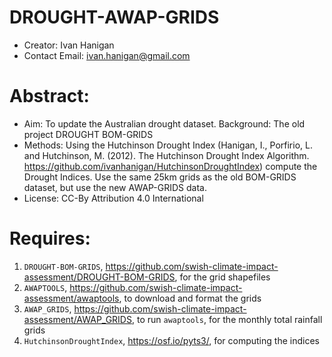 
# DROUGHT-AWAP-GRIDS    

- Creator: Ivan Hanigan
- Contact Email:        ivan.hanigan@gmail.com

Abstract: 
===

- Aim: To update the Australian drought dataset. Background: The old project DROUGHT BOM-GRIDS 
- Methods: Using the Hutchinson Drought Index (Hanigan, I., Porfirio, L. and Hutchinson, M. (2012). The Hutchinson Drought Index Algorithm. https://github.com/ivanhanigan/HutchinsonDroughtIndex) compute the Drought Indices. Use the same 25km grids as the old BOM-GRIDS dataset, but use the new AWAP-GRIDS data.
- License: CC-By Attribution 4.0 International

Requires:
===

1. `DROUGHT-BOM-GRIDS`, https://github.com/swish-climate-impact-assessment/DROUGHT-BOM-GRIDS, for the grid shapefiles
1. `AWAPTOOLS`, https://github.com/swish-climate-impact-assessment/awaptools, to download and format the grids
1. `AWAP_GRIDS`, https://github.com/swish-climate-impact-assessment/AWAP_GRIDS, to run `awaptools`, for the monthly total rainfall grids
1. `HutchinsonDroughtIndex`, https://osf.io/pyts3/, for computing the indices
